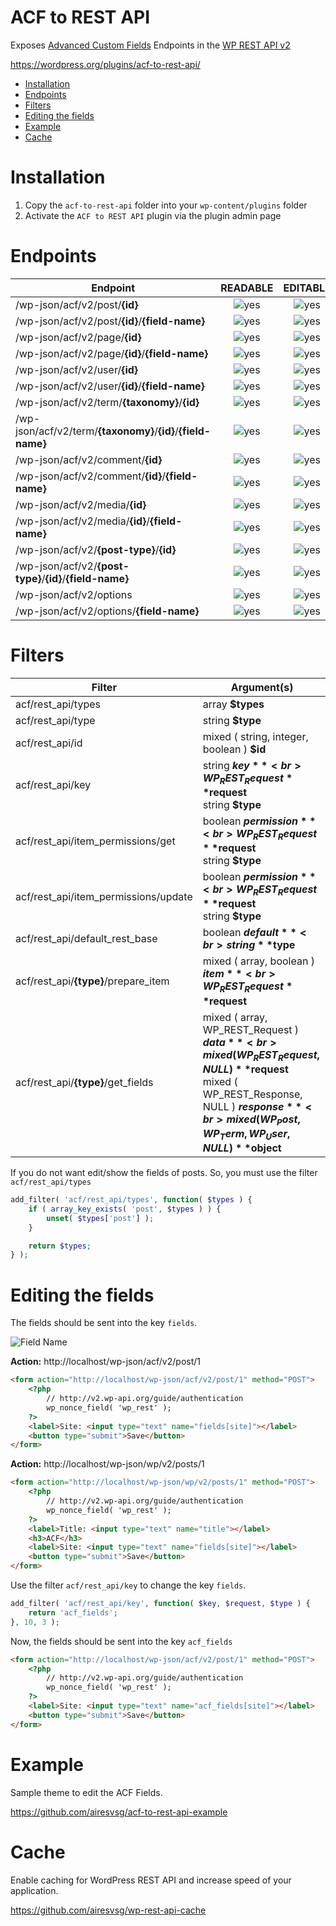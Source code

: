 ACF to REST API
====
Exposes [Advanced Custom Fields](https://wordpress.org/plugins/advanced-custom-fields/) Endpoints in the [WP REST API v2](https://wordpress.org/plugins/rest-api/)

https://wordpress.org/plugins/acf-to-rest-api/

- [Installation](#installation)
- [Endpoints](#endpoints)
- [Filters](#filters)
- [Editing the fields](#editing-the-fields)
- [Example](#example)
- [Cache](#cache)

Installation
====
1. Copy the `acf-to-rest-api` folder into your `wp-content/plugins` folder
2. Activate the `ACF to REST API` plugin via the plugin admin page

Endpoints
====

| Endpoint | READABLE | EDITABLE |
|----------|:--------:|:--------:|
| /wp-json/acf/v2/post/**{id}** | ![yes](http://airesgoncalves.com.br/screenshot/acf-to-rest-api/readme/yes.png) | ![yes](http://airesgoncalves.com.br/screenshot/acf-to-rest-api/readme/yes.png) |
| /wp-json/acf/v2/post/**{id}**/**{field-name}** | ![yes](http://airesgoncalves.com.br/screenshot/acf-to-rest-api/readme/yes.png) | ![yes](http://airesgoncalves.com.br/screenshot/acf-to-rest-api/readme/yes.png) |
| /wp-json/acf/v2/page/**{id}** | ![yes](http://airesgoncalves.com.br/screenshot/acf-to-rest-api/readme/yes.png) | ![yes](http://airesgoncalves.com.br/screenshot/acf-to-rest-api/readme/yes.png) |
| /wp-json/acf/v2/page/**{id}**/**{field-name}** | ![yes](http://airesgoncalves.com.br/screenshot/acf-to-rest-api/readme/yes.png) | ![yes](http://airesgoncalves.com.br/screenshot/acf-to-rest-api/readme/yes.png) |
| /wp-json/acf/v2/user/**{id}** | ![yes](http://airesgoncalves.com.br/screenshot/acf-to-rest-api/readme/yes.png) | ![yes](http://airesgoncalves.com.br/screenshot/acf-to-rest-api/readme/yes.png) |
| /wp-json/acf/v2/user/**{id}**/**{field-name}** | ![yes](http://airesgoncalves.com.br/screenshot/acf-to-rest-api/readme/yes.png) | ![yes](http://airesgoncalves.com.br/screenshot/acf-to-rest-api/readme/yes.png) |
| /wp-json/acf/v2/term/**{taxonomy}**/**{id}** | ![yes](http://airesgoncalves.com.br/screenshot/acf-to-rest-api/readme/yes.png) | ![yes](http://airesgoncalves.com.br/screenshot/acf-to-rest-api/readme/yes.png) |
| /wp-json/acf/v2/term/**{taxonomy}**/**{id}**/**{field-name}** | ![yes](http://airesgoncalves.com.br/screenshot/acf-to-rest-api/readme/yes.png) | ![yes](http://airesgoncalves.com.br/screenshot/acf-to-rest-api/readme/yes.png) |
| /wp-json/acf/v2/comment/**{id}** | ![yes](http://airesgoncalves.com.br/screenshot/acf-to-rest-api/readme/yes.png) | ![yes](http://airesgoncalves.com.br/screenshot/acf-to-rest-api/readme/yes.png) |
| /wp-json/acf/v2/comment/**{id}**/**{field-name}** | ![yes](http://airesgoncalves.com.br/screenshot/acf-to-rest-api/readme/yes.png) | ![yes](http://airesgoncalves.com.br/screenshot/acf-to-rest-api/readme/yes.png) |
| /wp-json/acf/v2/media/**{id}** | ![yes](http://airesgoncalves.com.br/screenshot/acf-to-rest-api/readme/yes.png) | ![yes](http://airesgoncalves.com.br/screenshot/acf-to-rest-api/readme/yes.png) |
| /wp-json/acf/v2/media/**{id}**/**{field-name}** | ![yes](http://airesgoncalves.com.br/screenshot/acf-to-rest-api/readme/yes.png) | ![yes](http://airesgoncalves.com.br/screenshot/acf-to-rest-api/readme/yes.png) |
| /wp-json/acf/v2/**{post-type}**/**{id}** | ![yes](http://airesgoncalves.com.br/screenshot/acf-to-rest-api/readme/yes.png) | ![yes](http://airesgoncalves.com.br/screenshot/acf-to-rest-api/readme/yes.png) |
| /wp-json/acf/v2/**{post-type}**/**{id}**/**{field-name}** | ![yes](http://airesgoncalves.com.br/screenshot/acf-to-rest-api/readme/yes.png) | ![yes](http://airesgoncalves.com.br/screenshot/acf-to-rest-api/readme/yes.png) |
| /wp-json/acf/v2/options | ![yes](http://airesgoncalves.com.br/screenshot/acf-to-rest-api/readme/yes.png) | ![yes](http://airesgoncalves.com.br/screenshot/acf-to-rest-api/readme/yes.png) |
| /wp-json/acf/v2/options/**{field-name}** | ![yes](http://airesgoncalves.com.br/screenshot/acf-to-rest-api/readme/yes.png) | ![yes](http://airesgoncalves.com.br/screenshot/acf-to-rest-api/readme/yes.png) |

Filters
====
| Filter    | Argument(s) |
|-----------|-----------|
| acf/rest_api/types | array **$types** |
| acf/rest_api/type | string **$type** |
| acf/rest_api/id | mixed ( string, integer, boolean ) **$id** |
| acf/rest_api/key | string **$key**<br>WP_REST_Request **$request**<br>string **$type** |
| acf/rest_api/item_permissions/get | boolean **$permission**<br>WP_REST_Request **$request**<br>string **$type** |
| acf/rest_api/item_permissions/update | boolean **$permission**<br>WP_REST_Request **$request**<br>string **$type** |
| acf/rest_api/default_rest_base | boolean **$default**<br>string **$type** |
| acf/rest_api/**{type}**/prepare_item | mixed ( array, boolean ) **$item**<br>WP_REST_Request **$request** |
| acf/rest_api/**{type}**/get_fields | mixed ( array, WP_REST_Request ) **$data**<br>mixed ( WP_REST_Request, NULL ) **$request**<br>mixed ( WP_REST_Response, NULL ) **$response**<br>mixed ( WP_Post, WP_Term, WP_User, NULL ) **$object** |

If you do not want edit/show the fields of posts. So, you must use the filter `acf/rest_api/types`

```PHP
add_filter( 'acf/rest_api/types', function( $types ) {
	if ( array_key_exists( 'post', $types ) ) {
		unset( $types['post'] );
	}

	return $types;
} );
```

Editing the fields
====
The fields should be sent into the key `fields`.

![Field Name](http://airesgoncalves.com.br/screenshot/acf-to-rest-api/readme/field-name.jpg)

**Action:** http://localhost/wp-json/acf/v2/post/1

```HTML
<form action="http://localhost/wp-json/acf/v2/post/1" method="POST">
	<?php 
		// http://v2.wp-api.org/guide/authentication
		wp_nonce_field( 'wp_rest' ); 
	?>
	<label>Site: <input type="text" name="fields[site]"></label>
	<button type="submit">Save</button>
</form>
```

**Action:** http://localhost/wp-json/wp/v2/posts/1

```HTML
<form action="http://localhost/wp-json/wp/v2/posts/1" method="POST">
	<?php 
		// http://v2.wp-api.org/guide/authentication
		wp_nonce_field( 'wp_rest' ); 
	?>
	<label>Title: <input type="text" name="title"></label>
	<h3>ACF</h3>
	<label>Site: <input type="text" name="fields[site]"></label>
	<button type="submit">Save</button>
</form>
```

Use the filter `acf/rest_api/key` to change the key `fields`.

```PHP
add_filter( 'acf/rest_api/key', function( $key, $request, $type ) {
	return 'acf_fields';
}, 10, 3 );
```

Now, the fields should be sent into the key `acf_fields`

```HTML
<form action="http://localhost/wp-json/acf/v2/post/1" method="POST">
	<?php 
		// http://v2.wp-api.org/guide/authentication
		wp_nonce_field( 'wp_rest' ); 
	?>
	<label>Site: <input type="text" name="acf_fields[site]"></label>
	<button type="submit">Save</button>
</form>
```

Example
====
Sample theme to edit the ACF Fields.

https://github.com/airesvsg/acf-to-rest-api-example

Cache
====
Enable caching for WordPress REST API and increase speed of your application.

https://github.com/airesvsg/wp-rest-api-cache
